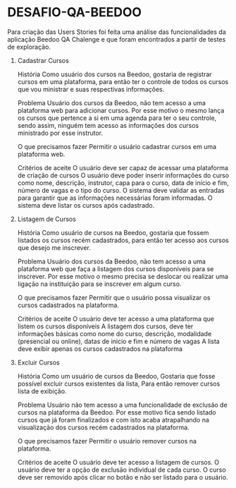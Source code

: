 # DESAFIO-QA-BEEDOO

Para criação das Users Stories foi feita uma análise das funcionalidades da aplicação Beedoo QA Chalenge e que foram encontrados a partir de testes de exploração.

1. Cadastrar Cursos

	História 
	Como usuário dos cursos na Beedoo, 
	gostaria de registrar cursos em uma plataforma, 
	para então ter o controle de todos os cursos que vou ministrar e suas respectivas informações.

	Problema
	Usuário dos cursos da Beedoo, não tem acesso a uma plataforma web para adicionar cursos. Por esse motivo o mesmo lança os cursos que pertence a si em uma agenda 	para ter o seu controle, sendo assim, ninguém tem acesso as informações dos cursos ministrado por esse instrutor.

	O que precisamos fazer
	Permitir o usuário cadastrar cursos em uma plataforma web.

	Critérios de aceite
	O usuário deve ser capaz de acessar uma plataforma de criação de cursos
	O usuário deve poder inserir informações do curso como nome, descrição, instrutor, capa para o curso, data de início e fim, número de vagas e o tipo do curso.
	O sistema deve validar as entradas para garantir que as informações necessárias foram informadas.
	O sistema deve listar os cursos após cadastrado.

2. Listagem de Cursos

	História 
	Como usuário de cursos na Beedoo, 
	gostaria que fossem listados os cursos recém cadastrados, 
	para então ter acesso aos cursos que desejo me inscrever.

	Problema
	Usuário dos cursos da Beedoo, não tem acesso a uma plataforma web que faça a listagem dos cursos disponíveis para se inscrever. Por esse motivo o mesmo precisa se 	deslocar ou realizar uma ligação na instituição para se inscrever em algum curso.

	O que precisamos fazer
	Permitir que o usuário possa visualizar os cursos cadastrados na plataforma.

	Critérios de aceite
	O usuário deve ter acesso a uma plataforma que listem os cursos disponíveis
	A listagem dos cursos, deve ter informações básicas como nome do curso, descrição, modalidade (presencial ou online), datas de inicio e fim e número de vagas
	A lista deve exibir apenas os cursos cadastrados na plataforma

3. Excluir Cursos
	
	História
	Como um usuário de cursos da Beedoo,
	Gostaria que fosse possível excluir cursos existentes da lista,
	Para então remover cursos lista de exibição.

	Problema
	Usuário não tem acesso a uma funcionalidade de exclusão de cursos na plataforma da Beedoo. Por esse motivo fica sendo listado cursos que já foram finalizados e com 	isto acaba atrapalhando na visualização dos cursos recém cadastrados na plataforma.

	O que precisamos fazer
	Permitir o usuário remover cursos na plataforma.
	
	Critérios de aceite
	O usuário deve ter acesso a listagem de cursos.
	O usuário deve ter a opção de exclusão individual de cada curso.
	O curso deve ser removido após clicar no botão e não ser listado para o usuário.
